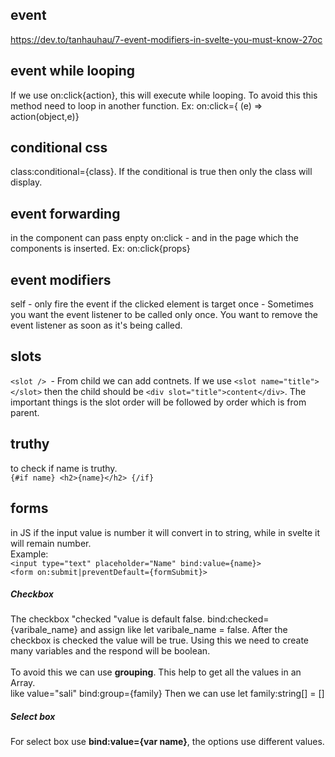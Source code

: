 ## event
https://dev.to/tanhauhau/7-event-modifiers-in-svelte-you-must-know-27oc

## event while looping
If we use on:click{action}, this will execute while looping. To avoid this this method need to loop in another function.
Ex: on:click={ (e) => action(object,e)}

## conditional css
class:conditional={class}. If the conditional is true then only the class will display.

## event forwarding
in the component can pass enpty on:click - and in the page which the components  is inserted. Ex: on:click{props}

## event modifiers
self - only fire the event if the clicked element is target
once - Sometimes you want the event listener to be called only once. You want to remove the event listener as soon as it's being called.

## slots
`<slot /> `- From child we can add contnets. If we use `<slot name="title"></slot>` then the child should be `<div slot="title">content</div>`. The important things is the slot order will be followed by order which is from parent. 

## truthy
to check if name is truthy. <br>
`{#if name}
    <h2>{name}</h2>
{/if}`

## forms
in JS if the input value is number it will convert in to string, while in svelte it will remain number.<br>
Example: <br>
`<input type="text" placeholder="Name" bind:value={name}>`  <br>
`<form on:submit|preventDefault={formSubmit}>`

<h5>Checkbox</h5>
 The checkbox "checked "value is default false. bind:checked={varibale_name} and assign like let varibale_name = false. After the checkbox is checked the value will be true. Using this we need to create many variables and the respond will be boolean.  
 <br><br>
 To avoid this we can use <b>grouping</b>. This help to get all the values in an Array.
 <br>
like value="sali" bind:group={family}
Then we can use let family:string[] = []
<br>
<h5>Select box</h3>
For select box use <strong>bind:value={var name}</strong>, the options use different values.
<br>
